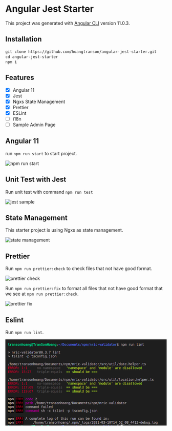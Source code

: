 # Angular Jest Starter

This project was generated with [Angular CLI](https://github.com/angular/angular-cli) version 11.0.3.

## Installation

```
git clone https://github.com/hoangtranson/angular-jest-starter.git
cd angular-jest-starter
npm i
```

## Features

- [x] Angular 11
- [x] Jest
- [x] Ngxs State Management
- [x] Prettier
- [x] ESLint
- [ ] i18n
- [ ] Sample Admin Page

## Angular 11

run `npm run start` to start project.

![npm run start](demo/npmrunstart.png)

## Unit Test with Jest

Run unit test with command `npm run test`

![jest sample](demo/jest.png)


## State Management

This starter project is using Ngxs as state management.

![state management](demo/state.png)

## Prettier

Run `npm run prettier:check` to check files that not have good format.

![prettier check](demo/prettiercheck.png)

Run `npm run prettier:fix` to format all files that not have good format that we see at `npm run prettier:check`.

![prettier fix](demo/prettierfix.png)

## Eslint

Run `npm run lint`.

![eslint](demo/eslint.png)